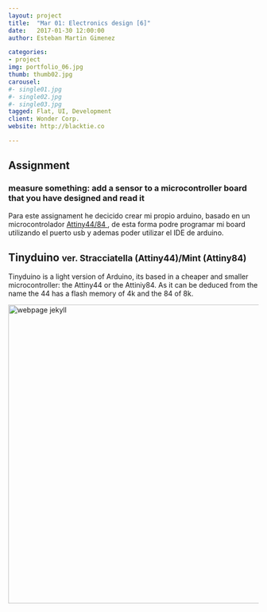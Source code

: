 ```yaml
---
layout: project
title:  "Mar 01: Electronics design [6]"
date:   2017-01-30 12:00:00
author: Esteban Martin Gimenez

categories:
- project
img: portfolio_06.jpg
thumb: thumb02.jpg
carousel:
#- single01.jpg
#- single02.jpg
#- single03.jpg
tagged: Flat, UI, Development
client: Wonder Corp.
website: http://blacktie.co

---
```


<h2>Assignment</h2>
<h3>measure something: add a sensor to a microcontroller board that you have designed and read it</h3>


<p>
Para este assignament he decicido crear mi propio arduino, basado en un microcontrolador <a href="" target="_blank" >Attiny44/84
</a>, de esta forma podre programar mi board utilizando el puerto usb y ademas poder utilizar el IDE de arduino.

<h2>Tinyduino
<small>ver. Stracciatella (Attiny44)/Mint (Attiny84) </small></h2>

 <p>
Tinyduino is a light version of Arduino, its based in a cheaper and smaller microcontroller: the Attiny44 or the Attiniy84. As it can be deduced from the name the 44 has a flash memory of 4k and the 84 of 8k.   
<br>
<div class="col-xs-10 col-xs-offset-2 col-lg-10 col-lg-offset-2 ">
<img width="600px" src="{{ "/assets/img/project/week13/tinyduino.png" | prepend: site.baseurl }}" alt='webpage jekyll'>
</div>
</p>